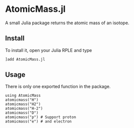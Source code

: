 # AtomicMass.jl
A small Julia package returns the atomic mass of an isotope.



## Install

To install it, open your Julia RPLE and type

```julia
]add AtomicMass.jl
```

## Usage

There is only one exported function in the package.

```@repl
using AtomicMass
atomicmass("H")
atomicmass("H2")
atomicmass("H-2")
atomicmass("D") 
atomicmass("p") # Support proton
atomicmass("e") # and electron
```

